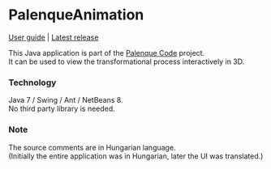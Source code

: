# PalenqueAnimation

[User guide](http://akusius.github.io/palenque/appanim.html) |
[Latest release](https://github.com/akusius/palenque-animation/releases/latest)

This Java application is part of the [Palenque Code](http://akusius.github.io/palenque/) project.  
It can be used to view the transformational process interactively in 3D.

### Technology
Java 7 / Swing / Ant / NetBeans 8.  
No third party library is needed.

### Note
The source comments are in Hungarian language.  
(Initially the entire application was in Hungarian, later the UI was translated.)
